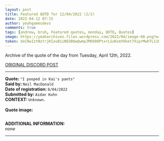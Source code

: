 ```yaml
---
layout: post
title: Featured QOTD for 12/04/2022 (2/2)
date: 2022-04-12 07:15
author: yeahgamesdevs
comments: true
tags: [andrew, bruh, Featured quotes, monday, QOTD, Quotes]
image: https://yeaharchives.files.wordpress.com/2022/04/image-60.png?w=410
token: dxC0wIztNztrjKIavB1iN83BUwQwmpJMOX0OPtxrLSuKxmYOket7XiprMwhTL11Kw1ElEfziHPSCnJ6p3xBRJvZX0hCb9U8Bn8uiAvOGCM1VwdY2We0KAsuCiQtnGQnpfzJ9IdxqFcWg
---
```

<!-- wp:paragraph -->
<p>Archive of the quote of the day from Tuesday, April 12th, 2022. </p>
<!-- /wp:paragraph -->

<!-- wp:buttons {"layout":{"type":"flex","justifyContent":"left"}} -->
<div class="wp-block-buttons"><!-- wp:button {"textColor":"vivid-cyan-blue","align":"center","style":{"border":{"radius":"18px"}},"className":"is-style-fill"} -->
<div class="wp-block-button aligncenter is-style-fill"><a class="wp-block-button__link has-vivid-cyan-blue-color has-text-color wp-element-button" href="https://discord.com/channels/887052880782176266/958100064079839303/963398947064381450" style="border-radius:18px;">ORIGINAL DISCORD POST</a></div>
<!-- /wp:button --></div>
<!-- /wp:buttons -->

<!-- wp:separator {"align":"center","className":"is-style-wide"} -->
<hr class="wp-block-separator aligncenter has-alpha-channel-opacity is-style-wide" />
<!-- /wp:separator -->

<!-- wp:paragraph -->
<p><strong>Quote: </strong><code>"I pooped in Kai's pants"</code><br><strong>Said by: </strong><code>Neil MacDonald</code><br><strong>Date of registration: </strong><code>8/04/2022</code> <br><strong>Submitted by: </strong><code>Aidan Kuhn</code><br><strong>CONTEXT: </strong><code>Unknown.</code><br><br><strong>Quote image:</strong></p>
<!-- /wp:paragraph -->

<!-- wp:image {"id":338,"sizeSlug":"large","linkDestination":"none"} -->
<figure class="wp-block-image size-large"><img src="https://yeaharchives.files.wordpress.com/2022/04/image-60.png?w=410" alt="" class="wp-image-338" /></figure>
<!-- /wp:image -->

<!-- wp:paragraph -->
<p><strong>ADDITIONAL INFORMATION:</strong><br><em>none</em></p>
<!-- /wp:paragraph -->

<!-- wp:separator {"className":"is-style-wide"} -->
<hr class="wp-block-separator has-alpha-channel-opacity is-style-wide" />
<!-- /wp:separator -->
